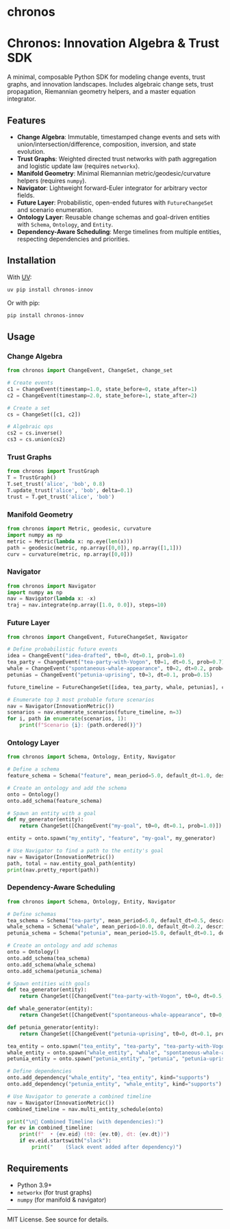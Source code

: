 # chronos

Chronos: Innovation Algebra & Trust SDK
=======================================

A minimal, composable Python SDK for modeling change events, trust graphs, and innovation landscapes. Includes algebraic change sets, trust propagation, Riemannian geometry helpers, and a master equation integrator.

## Features
- **Change Algebra**: Immutable, timestamped change events and sets with union/intersection/difference, composition, inversion, and state evolution.
- **Trust Graphs**: Weighted directed trust networks with path aggregation and logistic update law (requires `networkx`).
- **Manifold Geometry**: Minimal Riemannian metric/geodesic/curvature helpers (requires `numpy`).
- **Navigator**: Lightweight forward-Euler integrator for arbitrary vector fields.
- **Future Layer**: Probabilistic, open-ended futures with `FutureChangeSet` and scenario enumeration.
- **Ontology Layer**: Reusable change schemas and goal-driven entities with `Schema`, `Ontology`, and `Entity`.
- **Dependency-Aware Scheduling**: Merge timelines from multiple entities, respecting dependencies and priorities.

## Installation

With [UV](https://github.com/astral-sh/uv):
```sh
uv pip install chronos-innov
```

Or with pip:
```sh
pip install chronos-innov
```

## Usage

### Change Algebra
```python
from chronos import ChangeEvent, ChangeSet, change_set

# Create events
c1 = ChangeEvent(timestamp=1.0, state_before=0, state_after=1)
c2 = ChangeEvent(timestamp=2.0, state_before=1, state_after=2)

# Create a set
cs = ChangeSet([c1, c2])

# Algebraic ops
cs2 = cs.inverse()
cs3 = cs.union(cs2)
```

### Trust Graphs
```python
from chronos import TrustGraph
T = TrustGraph()
T.set_trust('alice', 'bob', 0.8)
T.update_trust('alice', 'bob', delta=0.1)
trust = T.get_trust('alice', 'bob')
```

### Manifold Geometry
```python
from chronos import Metric, geodesic, curvature
import numpy as np
metric = Metric(lambda x: np.eye(len(x)))
path = geodesic(metric, np.array([0,0]), np.array([1,1]))
curv = curvature(metric, np.array([0,0]))
```

### Navigator
```python
from chronos import Navigator
import numpy as np
nav = Navigator(lambda x: -x)
traj = nav.integrate(np.array([1.0, 0.0]), steps=10)
```

### Future Layer
```python
from chronos import ChangeEvent, FutureChangeSet, Navigator

# Define probabilistic future events
idea = ChangeEvent("idea-drafted", t0=0, dt=0.1, prob=1.0)
tea_party = ChangeEvent("tea-party-with-Vogon", t0=1, dt=0.5, prob=0.7)
whale = ChangeEvent("spontaneous-whale-appearance", t0=2, dt=0.2, prob=0.3)
petunias = ChangeEvent("petunia-uprising", t0=3, dt=0.1, prob=0.15)

future_timeline = FutureChangeSet([idea, tea_party, whale, petunias], closed=False)

# Enumerate top 3 most probable future scenarios
nav = Navigator(InnovationMetric())
scenarios = nav.enumerate_scenarios(future_timeline, n=3)
for i, path in enumerate(scenarios, 1):
    print(f"Scenario {i}: {path.ordered()}")
```

### Ontology Layer
```python
from chronos import Schema, Ontology, Entity, Navigator

# Define a schema
feature_schema = Schema("feature", mean_period=5.0, default_dt=1.0, description="A new feature")

# Create an ontology and add the schema
onto = Ontology()
onto.add_schema(feature_schema)

# Spawn an entity with a goal
def my_generator(entity):
    return ChangeSet([ChangeEvent("my-goal", t0=0, dt=0.1, prob=1.0)])

entity = onto.spawn("my_entity", "feature", "my-goal", my_generator)

# Use Navigator to find a path to the entity's goal
nav = Navigator(InnovationMetric())
path, total = nav.entity_goal_path(entity)
print(nav.pretty_report(path))
```

### Dependency-Aware Scheduling
```python
from chronos import Schema, Ontology, Entity, Navigator

# Define schemas
tea_schema = Schema("tea-party", mean_period=5.0, default_dt=0.5, description="A tea party with Vogons")
whale_schema = Schema("whale", mean_period=10.0, default_dt=0.2, description="A spontaneous whale appearance")
petunia_schema = Schema("petunia", mean_period=15.0, default_dt=0.1, description="A petunia uprising")

# Create an ontology and add schemas
onto = Ontology()
onto.add_schema(tea_schema)
onto.add_schema(whale_schema)
onto.add_schema(petunia_schema)

# Spawn entities with goals
def tea_generator(entity):
    return ChangeSet([ChangeEvent("tea-party-with-Vogon", t0=0, dt=0.5, prob=1.0)])

def whale_generator(entity):
    return ChangeSet([ChangeEvent("spontaneous-whale-appearance", t0=0, dt=0.2, prob=1.0)])

def petunia_generator(entity):
    return ChangeSet([ChangeEvent("petunia-uprising", t0=0, dt=0.1, prob=1.0)])

tea_entity = onto.spawn("tea_entity", "tea-party", "tea-party-with-Vogon", tea_generator)
whale_entity = onto.spawn("whale_entity", "whale", "spontaneous-whale-appearance", whale_generator)
petunia_entity = onto.spawn("petunia_entity", "petunia", "petunia-uprising", petunia_generator)

# Define dependencies
onto.add_dependency("whale_entity", "tea_entity", kind="supports")
onto.add_dependency("petunia_entity", "whale_entity", kind="supports")

# Use Navigator to generate a combined timeline
nav = Navigator(InnovationMetric())
combined_timeline = nav.multi_entity_schedule(onto)

print("\n🚀 Combined Timeline (with dependencies):")
for ev in combined_timeline:
    print(f"  • {ev.eid} (t0: {ev.t0}, dt: {ev.dt})")
    if ev.eid.startswith("slack"):
        print("    (Slack event added after dependency)")
```

## Requirements
- Python 3.9+
- `networkx` (for trust graphs)
- `numpy` (for manifold & navigator)

---
MIT License. See source for details.